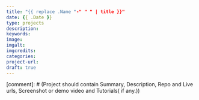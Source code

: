 ```yaml
---
title: "{{ replace .Name "-" " " | title }}"
date: {{ .Date }}
type: projects
description: 
keywords:
image:
imgalt:
imgcredits:
categories:
project-url:
draft: true
---
```


[comment]: # (Project should contain Summary, Description, Repo and Live urls, Screenshot or demo video and Tutorials( if any.))
